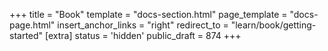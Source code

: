 +++
title = "Book"
template = "docs-section.html"
page_template = "docs-page.html"
insert_anchor_links = "right"
redirect_to = "learn/book/getting-started"
[extra]
status = 'hidden'
public_draft = 874
+++
